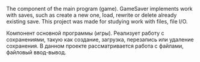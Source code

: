 The component of the main program (game). 
GameSaver implements work with saves, such as create a new one, load, rewrite or delete already existing save. 
This project was made for studying work with files, file I/O.

Компонент основной программы (игры). 
Реализует работу с сохранениями, такую как создание, загрузка, перезапись или удаление сохранения. 
В данном проекте рассматривается работа с файлами, файловый ввод-вывод.
